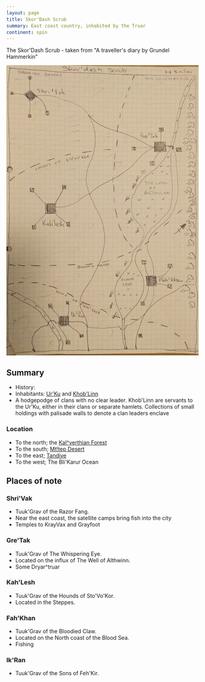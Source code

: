 ```yaml
---
layout: page
title: Skor'Dash Scrub
summary: East coast country, inhabited by the Truar
continent: spin
---
```


The Skor'Dash Scrub - taken from "A traveller's diary by Grundel Hammerkin"

![Skor'Dash Scrub](/assets/skordash-scrub-region.jpg)

## Summary

- History:
- Inhabitants: [Ur'Ku](/races/urku) and [Khob'Linn](/races/khoblinn)
- A hodgepodge of clans with no clear leader. Khob'Linn are servants to the
  Ur'Ku, either in their clans or separate hamlets. Collections of small
  holdings with palisade walls to denote a clan leaders enclave

### Location

- To the north; the [Kal^verthian Forest](/geography/kalverthian-forest)
- To the south; [Mt!tep Desert](/geography/mtep-desert)
- To the east; [Tandive](/geography/tandive)
- To the west; The Bli'Karur Ocean

## Places of note

### Shri'Vak

- Tuuk'Grav of the Razor Fang.
- Near the east coast, the satellite camps bring fish into the city
- Temples to KrayVax and Grayfoot

### Gre'Tak

- Tuuk'Grav of The Whispering Eye.
- Located on the influx of The Well of Althwinn.
- Some Dryar^truar

### Kah'Lesh

- Tuuk'Grav of the Hounds of Sto'Vo'Kor.
- Located in the Steppes.

### Fah'Khan

- Tuuk'Grav of the Bloodied Claw.
- Located on the North coast of the Blood Sea.
- Fishing

### Ik'Ran

- Tuuk'Grav of the Sons of Feh'Kir.

